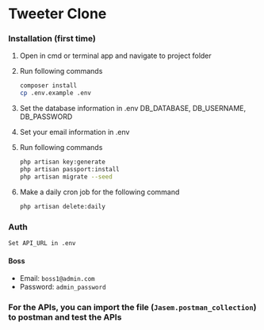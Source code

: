 # Tweeter Clone


### Installation (first time)

1. Open in cmd or terminal app and navigate to project folder
2. Run following commands

    ```bash
    composer install
    cp .env.example .env
    ```

3. Set the database information in .env
   DB_DATABASE, DB_USERNAME, DB_PASSWORD

4. Set your email information in .env

5. Run following commands

    ```bash
    php artisan key:generate
    php artisan passport:install
    php artisan migrate --seed
    ```
6. Make a daily cron job for the following command

    ```bash
    php artisan delete:daily
    ```

### Auth
    Set API_URL in .env
#### Boss
- Email: `boss1@admin.com`
- Password: `admin_password`

### For the APIs, you can import the file (`Jasem.postman_collection`) to postman and test the APIs
